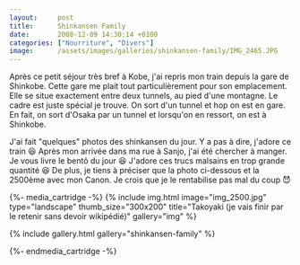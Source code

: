```yaml
---
layout:     post
title:      Shinkansen Family
date:       2008-12-09 14:30:14 +0100
categories: ["Nourriture", "Divers"]
image:      /assets/images/galleries/shinkansen-family/IMG_2465.JPG
---
```


Après ce petit séjour très bref à Kobe, j'ai repris mon train depuis la gare de Shinkobe. Cette gare me plait tout
particulièrement pour son emplacement. Elle se situe exactement entre deux tunnels, au pied d'une montagne. Le
cadre est juste spécial je trouve. On sort d'un tunnel et hop on est en gare. En fait, on sort d'Osaka par un
tunnel et lorsqu'on en ressort, on est à Shinkobe.

<!--more-->

J'ai fait "quelques" photos des shinkansen du jour. Y a pas à dire, j'adore ce train :laughing: Après mon arrivée
dans ma rue à Sanjo, j'ai été chercher à manger. Je vous livre le bentô du jour :laughing: J'adore ces trucs
malsains en trop grande quantité :laughing: De plus, je tiens à préciser que la photo ci-dessous et la 2500ème avec
mon Canon. Je crois que je le rentabilise pas mal du coup :smiling_imp:

{%- media_cartridge -%}
{% include img.html
    image="img_2500.jpg"
    type="landscape"
    thumb_size="300x200"
    title="Takoyaki (je vais finir par le retenir sans devoir wikipédié)"
    gallery="img"
%}

{% include gallery.html gallery="shinkansen-family" %}

{%- endmedia_cartridge -%}
